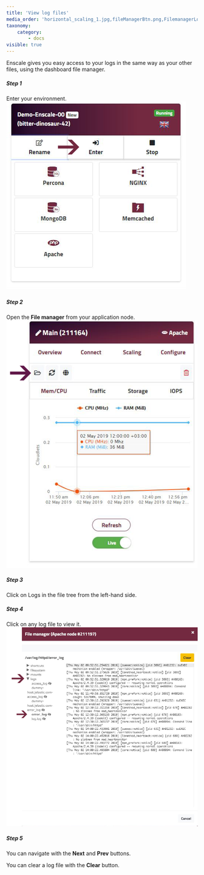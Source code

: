 ```yaml
---
title: 'View log files'
media_order: 'horizontal_scaling_1.jpg,fileManagerBtn.png,FilemanagerLog.png'
taxonomy:
    category:
        - docs
visible: true
---
```


Enscale gives you easy access to your logs in the same way as your other files, using the dashboard file manager.

##### Step 1

Enter your environment.
![](horizontal_scaling_1.jpg)

##### Step 2

Open the **File manager** from your application node.
![](fileManagerBtn.png)

##### Step 3

Click on Logs in the file tree from the left-hand side.

##### Step 4

Click on any log file to view it.
![](FilemanagerLog.png)

##### Step 5

You can navigate with the **Next** and **Prev** buttons.

You can clear a log file with the **Clear** button.






